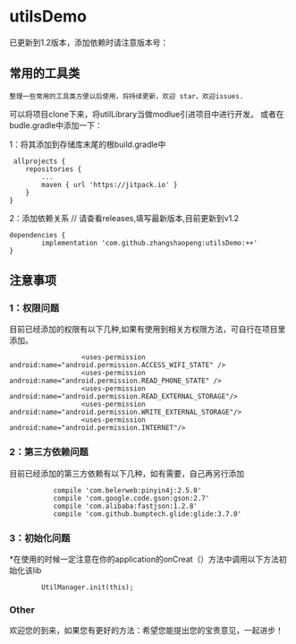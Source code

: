 # utilsDemo
已更新到1.2版本，添加依赖时请注意版本号：

## 常用的工具类
    整理一些常用的工具类方便以后使用，将持续更新，欢迎 star，欢迎issues.
可以将项目clone下来，将utilLibrary当做modlue引进项目中进行开发。
或者在budle.gradle中添加一下：
   
1：将其添加到存储库末尾的根build.gradle中
     
     allprojects {
		repositories {
			...
			maven { url 'https://jitpack.io' }
		}
	}
2：添加依赖关系
    // 请查看releases,填写最新版本,目前更新到v1.2
    
    dependencies {
	        implementation 'com.github.zhangshaopeng:utilsDemo:++'
	}
## 注意事项
### 1：权限问题
目前已经添加的权限有以下几种,如果有使用到相关方权限方法，可自行在项目里添加。

                      <uses-permission android:name="android.permission.ACCESS_WIFI_STATE" />
                      <uses-permission android:name="android.permission.READ_PHONE_STATE" />
                      <uses-permission android:name="android.permission.READ_EXTERNAL_STORAGE"/>
                      <uses-permission android:name="android.permission.WRITE_EXTERNAL_STORAGE"/>
                      <uses-permission android:name="android.permission.INTERNET"/>
### 2：第三方依赖问题
目前已经添加的第三方依赖有以下几种，如有需要，自己再另行添加

               compile 'com.belerweb:pinyin4j:2.5.0'
               compile 'com.google.code.gson:gson:2.7'
               compile 'com.alibaba:fastjson:1.2.8'
               compile 'com.github.bumptech.glide:glide:3.7.0'
### 3：初始化问题	      
*在使用的时候一定注意在你的application的onCreat（）方法中调用以下方法初始化该lib

            UtilManager.init(this);

### Other
欢迎您的到来，如果您有更好的方法：希望您能提出您的宝贵意见，一起进步！
